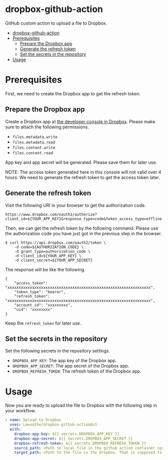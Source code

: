 dropbox-github-action
===


GitHub custom action to upload a file to Dropbox.

- [dropbox-github-action](#dropbox-github-action)
- [Prerequisites](#prerequisites)
  - [Prepare the Dropbox app](#prepare-the-dropbox-app)
  - [Generate the refresh token](#generate-the-refresh-token)
  - [Set the secrets in the repository](#set-the-secrets-in-the-repository)
- [Usage](#usage)



# Prerequisites

First, we need to create the Dropbox app to get the refresh token.

## Prepare the Dropbox app
Create a Dropbox app at [the developer console in Dropbox](https://www.dropbox.com/developers/apps/create). Please make sure to attach the following permissions.

- `files.metadata.write`
- `files.metadata.read`
- `files.content.write`
- `files.content.read`

App key and app secret will be generated. Please save them for later use.

NOTE: The access token generated here in this console will not valid over 4 hours. We need to generate the refresh token to get the access token later.

## Generate the refresh token

Visit the following URI in your browser to get the authorization code.

```
https://www.dropbox.com/oauth2/authorize?client_id=${YOUR_APP_KEY}&response_type=code&token_access_type=offline
```

Then, we can get the refresh token by the following command. Please use the authorization code you have just got in the previous step in the browser. 

```
$ curl https://api.dropbox.com/oauth2/token \
    -d code=${AUTHORIZATION_CODE} \
    -d grant_type=authorization_code \
    -d client_id=${YOUR_APP_KEY} \
    -d client_secret=${YOUR_APP_SECRET}
```

The response will be like the following.

```
{
    "access_token": "xxxxxxxxxxxxxxxxxxxxxxxxxxxxxxxxxxxxxxxxxxxxxxxxxxxxxxxxxxxxxxxx",
    "token_type": "bearer",
    "refresh_token": "xxxxxxxxxxxxxxxxxxxxxxxxxxxxxxxxxxxxxxxxxxxxxxxxxxxxxxxxxxxxxxxx",
    "account_id": "xxxxxxxxx",
    "uid": "xxxxxxxx"
}
```

Keep the `refresh_token` for later use.

## Set the secrets in the repository

Set the following secrets in the repository settings.

- `DROPBOX_APP_KEY`: The app key of the Dropbox app.
- `DROPBOX_APP_SECRET`: The app secret of the Dropbox app.
- `DROPBOX_REFRESH_TOKEN`: The refresh token of the Dropbox app.


# Usage
Now you are ready to upload the file to Dropbox with the following step in your workflow.

```yaml
- name: Upload to Dropbox
  uses: Lewuathe/dropbox-github-action@v1
  with:
    dropbox-app-key: ${{ secrets.DROPBOX_APP_KEY }}
    dropbox-app-secret: ${{ secrets.DROPBOX_APP_SECRET }}
    dropbox-refresh-token: ${{ secrets.DROPBOX_REFRESH_TOKEN }}
    source_path: <Path to local file in the github action container space>
    target_path: <Path to the file in the Dropbox. That is supposed to be under the app folder>
```




